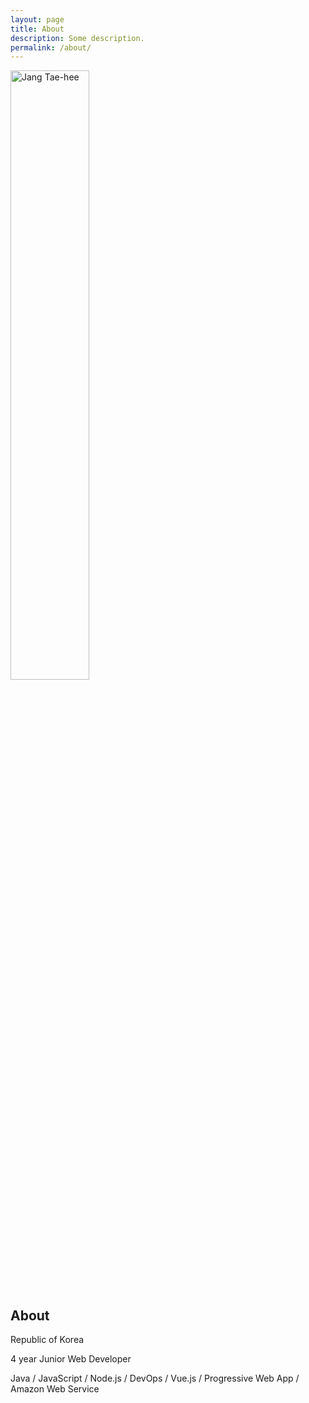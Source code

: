 ```yaml
---
layout: page
title: About
description: Some description.
permalink: /about/
---
```


<img itemprop="image" class="img-rounded" src="http://drive.google.com/uc?export=view&id=14LyfCpKQooGIR38JyXHWfCgqQ3hYRGIf" alt="Jang Tae-hee" width="50%">

## About

Republic of Korea

4 year Junior Web Developer

Java / JavaScript / Node.js / DevOps / Vue.js / Progressive Web App / Amazon Web Service
